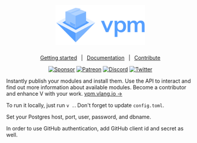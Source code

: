 <h1 align="center">
    <a href="https://vpm.vlang.io">
        <img width='240' alt='V Package Manager' src='.github/assets/vpm.svg'>
    </a>
</h1>

<div align="center">

[Getting started][GettingStarted]
&ensp;|&ensp;
[Documentation][Docs]
&ensp;|&ensp;
[Contribute][Contribute]

[![Sponsor][SponsorBadge]][SponsorUrl]
[![Patreon][PatreonBadge]][PatreonUrl]
[![Discord][DiscordBadge]][DiscordUrl]
[![Twitter][TwitterUrl]][TwitterBadge]
</div>

Instantly publish your modules and install them. Use the API to interact and find out more information about available modules. Become a contributor and enhance V with your work. [vpm.vlang.io →][vpm]

To run it locally, just run `v .`. Don't forget to update `config.toml`.

Set your Postgres host, port, user, password, and dbname.

In order to use GitHub authentication, add GitHub client id and secret as well.

<!-- Reference links -->
[vpm]: https://vpm.vlang.io
[GettingStarted]: https://vpm.vlang.io/docs/getting-started
[Docs]: https://vpm.vlang.io/docs
[Contribute]: .github/CONTRIBUTING.md

<!-- Badges -->
[SponsorBadge]: https://camo.githubusercontent.com/da8bc40db5ed31e4b12660245535b5db67aa03ce/68747470733a2f2f696d672e736869656c64732e696f2f7374617469632f76313f6c6162656c3d53706f6e736f72266d6573736167653d254532253944254134266c6f676f3d476974487562
[PatreonBadge]: https://img.shields.io/endpoint.svg?url=https%3A%2F%2Fshieldsio-patreon.vercel.app%2Fapi%3Fusername%3Dvlang%26type%3Dpledges
[DiscordBadge]: https://img.shields.io/discord/592103645835821068?label=Discord&logo=discord&logoColor=white
[TwitterBadge]: https://twitter.com/v_language

<!-- Socials -->
[DiscordUrl]: https://discord.gg/vlang "Official Discord Server"
[PatreonUrl]: https://patreon.com/vlang "Support on Patreon"
[SponsorUrl]: https://github.com/sponsors/medvednikov "Sponsor on Github"
[TwitterUrl]: https://img.shields.io/twitter/follow/v_language.svg?style=flatl&label=Follow&logo=twitter&logoColor=white&color=1da1f2 "Official Twitter"
